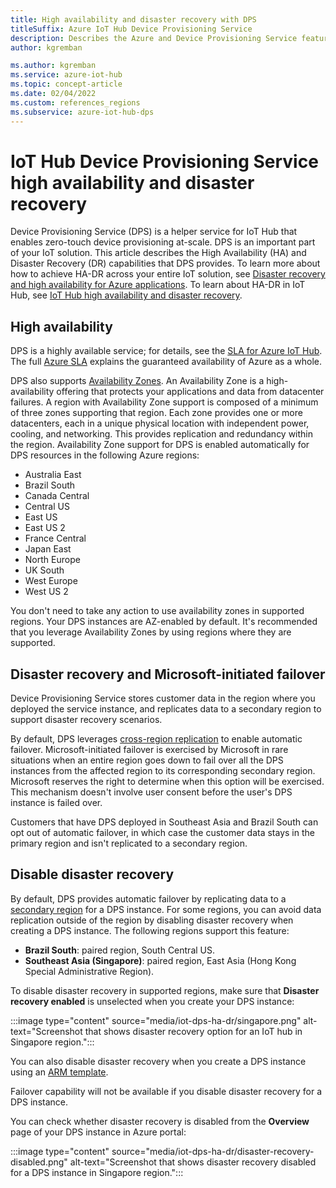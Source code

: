```yaml
---
title: High availability and disaster recovery with DPS
titleSuffix: Azure IoT Hub Device Provisioning Service
description: Describes the Azure and Device Provisioning Service features that help you to build highly available Azure IoT solutions with disaster recovery capabilities.
author: kgremban

ms.author: kgremban
ms.service: azure-iot-hub
ms.topic: concept-article
ms.date: 02/04/2022
ms.custom: references_regions
ms.subservice: azure-iot-hub-dps
---
```


# IoT Hub Device Provisioning Service high availability and disaster recovery

Device Provisioning Service (DPS) is a helper service for IoT Hub that enables zero-touch device provisioning at-scale. DPS is an important part of your IoT solution. This article describes the High Availability (HA) and Disaster Recovery (DR) capabilities that DPS provides. To learn more about how to achieve HA-DR across your entire IoT solution, see [Disaster recovery and high availability for Azure applications](/azure/architecture/reliability/disaster-recovery). To learn about HA-DR in IoT Hub, see [IoT Hub high availability and disaster recovery](../iot-hub/iot-hub-ha-dr.md).

## High availability

DPS is a highly available service; for details, see the [SLA for Azure IoT Hub](https://azure.microsoft.com/support/legal/sla/iot-hub/). The full [Azure SLA](https://azure.microsoft.com/support/legal/sla/) explains the guaranteed availability of Azure as a whole.

DPS also supports [Availability Zones](../reliability/availability-zones-overview.md). An Availability Zone is a high-availability offering that protects your applications and data from datacenter failures. A region with Availability Zone support is composed of a minimum of three zones supporting that region. Each zone provides one or more datacenters, each in a unique physical location with independent power, cooling, and networking. This provides replication and redundancy within the region. Availability Zone support for DPS is enabled automatically for DPS resources in the following Azure regions:

* Australia East
* Brazil South
* Canada Central
* Central US
* East US
* East US 2
* France Central
* Japan East
* North Europe
* UK South
* West Europe
* West US 2

You don't need to take any action to use availability zones in supported regions. Your DPS instances are AZ-enabled by default. It's recommended that you leverage Availability Zones by using regions where they are supported.

## Disaster recovery and Microsoft-initiated failover

Device Provisioning Service stores customer data in the region where you deployed the service instance, and replicates data to a secondary region to support disaster recovery scenarios.

By default, DPS leverages [cross-region replication](../reliability/cross-region-replication-azure.md) to enable automatic failover. Microsoft-initiated failover is exercised by Microsoft in rare situations when an entire region goes down to fail over all the DPS instances from the affected region to its corresponding secondary region. Microsoft reserves the right to determine when this option will be exercised. This mechanism doesn't involve user consent before the user's DPS instance is failed over.

Customers that have DPS deployed in Southeast Asia and Brazil South can opt out of automatic failover, in which case the customer data stays in the primary region and isn't replicated to a secondary region.

## Disable disaster recovery

By default, DPS provides automatic failover by replicating data to a [secondary region](../reliability/cross-region-replication-azure.md#azure-paired-regions) for a DPS instance. For some regions, you can avoid data replication outside of the region by disabling disaster recovery when creating a DPS instance. The following regions support this feature:

* **Brazil South**: paired region, South Central US.
* **Southeast Asia (Singapore)**: paired region, East Asia (Hong Kong Special Administrative Region).

To disable disaster recovery in supported regions, make sure that **Disaster recovery enabled** is unselected when you create your DPS instance:

:::image type="content" source="media/iot-dps-ha-dr/singapore.png" alt-text="Screenshot that shows disaster recovery option for an IoT hub in Singapore region.":::

You can also disable disaster recovery when you create a DPS instance using an [ARM template](/azure/templates/microsoft.devices/provisioningservices?tabs=bicep).

Failover capability will not be available if you disable disaster recovery for a DPS instance.

You can check whether disaster recovery is disabled from the **Overview** page of your DPS instance in Azure portal:

:::image type="content" source="media/iot-dps-ha-dr/disaster-recovery-disabled.png" alt-text="Screenshot that shows disaster recovery disabled for a DPS instance in Singapore region.":::